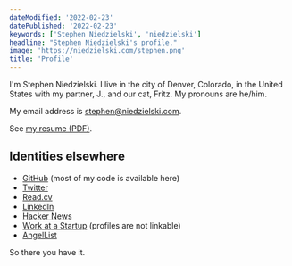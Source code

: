 ```yaml
---
dateModified: '2022-02-23'
datePublished: '2022-02-23'
keywords: ['Stephen Niedzielski', 'niedzielski']
headline: "Stephen Niedzielski's profile."
image: 'https://niedzielski.com/stephen.png'
title: 'Profile'
---
```


I'm Stephen Niedzielski. I live in the city of Denver, Colorado, in the United
States with my partner, J., and our cat, Fritz. My pronouns are he/him.

My email address is [stephen@niedzielski.com](mailto:stephen@niedzielski.com).

See [my resume (PDF)](stephen-niedzielski-resume.pdf).

## Identities elsewhere

- [GitHub](https://git.io/stephen) (most of my code is available here)
- [Twitter](https://twitter.com/niedzielski)
- [Read.cv](https://read.cv/sn)
- [LinkedIn](https://linkedin.com/in/sniedzie)
- [Hacker News](https://news.ycombinator.com/user?id=niedzielski)
- [Work at a Startup](https://www.workatastartup.com) (profiles are not
  linkable)
- [AngelList](https://angel.co/u/niedzielski)

So there you have it.
